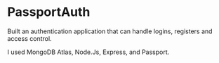 # PassportAuth

Built an authentication application that can handle logins, registers and access control.

I used MongoDB Atlas, Node.Js, Express, and Passport.

